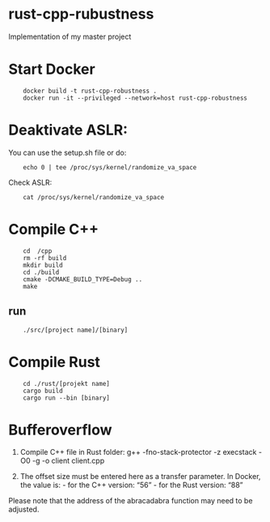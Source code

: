 # rust-cpp-rubustness
Implementation of my master project

# Start Docker 

        docker build -t rust-cpp-robustness .
        docker run -it --privileged --network=host rust-cpp-robustness



# Deaktivate ASLR:
You can use the setup.sh file or do:

        echo 0 | tee /proc/sys/kernel/randomize_va_space

Check ASLR:

        cat /proc/sys/kernel/randomize_va_space

# Compile C++

        cd  /cpp
        rm -rf build
        mkdir build
        cd ./build
        cmake -DCMAKE_BUILD_TYPE=Debug ..    
        make

## run

        ./src/[project name]/[binary]

# Compile Rust

        cd ./rust/[projekt name]
        cargo build
        cargo run --bin [binary]  


# Bufferoverflow
1. Compile C++ file in Rust folder:
          g++ -fno-stack-protector -z execstack -O0 -g -o client client.cpp

2. The offset size must be entered here as a transfer parameter. In Docker, the value is:
           - for the C++ version: “56”
           - for the Rust version: “88”
  
Please note that the address of the abracadabra function may need to be adjusted.


